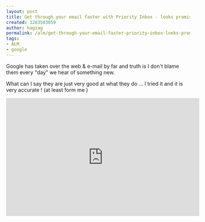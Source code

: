 ```yaml
---
layout: post
title: Get through your email faster with Priority Inbox - looks promising
created: 1283503059
author: hagzag
permalink: /alm/get-through-your-email-faster-priority-inbox-looks-promising
tags:
- ALM
- google
---
```

<p>Google has taken over the web &amp; e-mail by far and truth is I don't blame them every &quot;day&quot; we hear of something new.</p>
<p>What can I say they are just very good at what they do ... I tried it and it is very accurate ! (at least form me <img alt="" src="http://www.tikalk.com/sites/all/modules/fckeditor/fckeditor/editor/images/smiley/msn/wink_smile.gif" />)</p>
<p>
<meta content="text/html; charset=utf-8" http-equiv="content-type" /></p>
<p><iframe width="529" height="323" frameborder="0" src="http://www.youtube.com/embed/5nt3gE9dGHQ" type="text/html" class="youtube-player"></iframe></p>
<p>&nbsp;</p>

